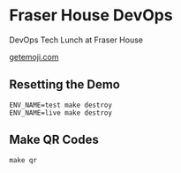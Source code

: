 # Fraser House DevOps

DevOps Tech Lunch at Fraser House

[getemoji.com](https://getemoji.com/)

## Resetting the Demo

```shell
ENV_NAME=test make destroy
ENV_NAME=live make destroy
```

## Make QR Codes

```shell
make qr
```
